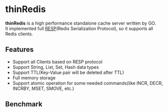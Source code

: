 # thinRedis
 **thinRedis** is a high performance standalone cache server written by GO.  
 It implemented full [RESP](https://redis.io/docs/reference/protocol-spec/)(Redis Serialization Protocol), so it supports all Redis clients.  

## Features
* Support all Clients based on RESP protocol
* Support String, List, Set, Hash data types
* Support TTL(Key-Value pair will be deleted after TTL)
* Full memory storage
* Support atomic operation for some needed commands(like INCR, DECR, INCRBY, MSET, SMOVE, etc.)

## Benchmark 
